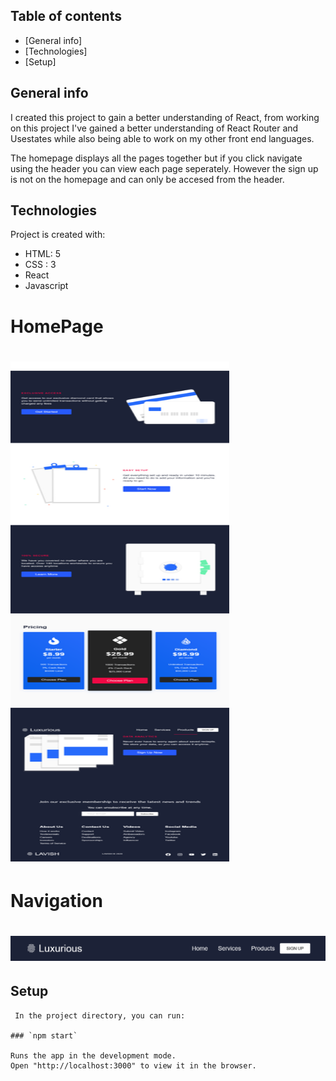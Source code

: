 ## Table of contents
* [General info]
* [Technologies]
* [Setup]


## General info
I created this project to gain a better understanding of React, from working on this project I've gained a better understanding of React Router and Usestates while also being able to work on my other front end languages. 

The homepage displays all the pages together but if you click navigate using the header you can view each page seperately. However the sign up is not on the homepage and can only be accesed from the header. 


## Technologies
Project is created with:
* HTML: 5
* CSS : 3
* React
* Javascript

<h1> HomePage<h1>

<img src="public/images/Lux%20one.png" width="350px" height="800px">
  
<h1> Navigation <h1>

<img src="public/images/Lux%20two.png" width="600px" >
	
## Setup
```
 In the project directory, you can run:

### `npm start`

Runs the app in the development mode.
Open "http://localhost:3000" to view it in the browser.
```

